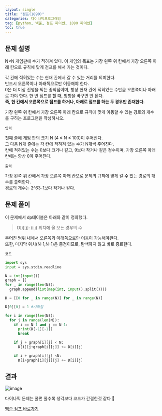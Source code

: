 ```yaml
---
layout: single
title: "점프(1890)"
categories: 다이나믹프로그래밍
tag: [python, 백준, 점프 파이썬, 1890 파이썬]
toc: true
---
```


## 문제 설명

N×N 게임판에 수가 적혀져 있다. 이 게임의 목표는 가장 왼쪽 위 칸에서 가장 오른쪽 아래 칸으로 규칙에 맞게 점프를 해서 가는 것이다.

각 칸에 적혀있는 수는 현재 칸에서 갈 수 있는 거리를 의미한다.  
반드시 오른쪽이나 아래쪽으로만 이동해야 한다.  
0은 더 이상 진행을 막는 종착점이며, 항상 현재 칸에 적혀있는 수만큼 오른쪽이나 아래로 가야 한다. 한 번 점프를 할 때, 방향을 바꾸면 안 된다.  
**즉, 한 칸에서 오른쪽으로 점프를 하거나, 아래로 점프를 하는 두 경우만 존재한다.**

가장 왼쪽 위 칸에서 가장 오른쪽 아래 칸으로 규칙에 맞게 이동할 수 있는 경로의 개수를 구하는 프로그램을 작성하시오.

`입력`

첫째 줄에 게임 판의 크기 N (4 ≤ N ≤ 100)이 주어진다.  
그 다음 N개 줄에는 각 칸에 적혀져 있는 수가 N개씩 주어진다.  
칸에 적혀있는 수는 0보다 크거나 같고, 9보다 작거나 같은 정수이며, 가장 오른쪽 아래 칸에는 항상 0이 주어진다.

`출력`

가장 왼쪽 위 칸에서 가장 오른쪽 아래 칸으로 문제의 규칙에 맞게 갈 수 있는 경로의 개수를 출력한다.  
경로의 개수는 2^63-1보다 작거나 같다.

## 문제 풀이

이 문제에서 dp테이블은 아래와 같이 정의했다.

> D[i][j]: (i,j) 위치에 올 모든 경우의 수

주어진 범위 내에서 오른쪽과 아래쪽으로만 이동이 가능해야한다.  
또한, 마지막 위치(N-1,N-1)은 종점이므로, 탐색하지 않고 바로 종료한다.

`코드`

```python
import sys
input = sys.stdin.readline

N = int(input())
graph = []
for _ in range(len(N)):
  graph.append(list(map(int, input().split())))

D = [[0 for _ in range(N)] for _ in range(N)]

D[0][0] = 1 #시작점

for i in range(len(N)):
  for j in range(len(N)):
    if i == N-1 and j == N-1:
      print(D[-1][-1])
      break

    if j + graph[i][j] < N:
      D[i][j+graph[i][j]] += D[i][j]

    if i + graph[i][j] <N:
      D[i+graph[i][j]][j] += D[i][j]
```

## 결과

![image](https://user-images.githubusercontent.com/40657327/143366035-f08db3c9-4223-499f-bf84-c1879a196d20.png)

다이나믹 문제는 풀면 풀수록 생각보다 코드가 간결한것 같다 🤔

<a href="https://www.acmicpc.net/problem/1890" target="_blank">백준 점프 바로가기</a>
